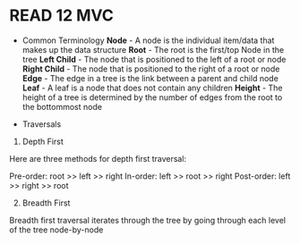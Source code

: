 # READ 12 MVC

- Common Terminology
**Node** - A node is the individual item/data that makes up the data structure
**Root** - The root is the first/top Node in the tree
**Left Child** - The node that is positioned to the left of a root or node
**Right Child** - The node that is positioned to the right of a root or node
**Edge** - The edge in a tree is the link between a parent and child node
**Leaf** - A leaf is a node that does not contain any children
**Height** - The height of a tree is determined by the number of edges from the root to the bottommost node


- Traversals

1. Depth First

Here are three methods for depth first traversal:

Pre-order: root >> left >> right
In-order: left >> root >> right
Post-order: left >> right >> root


2. Breadth First

Breadth first traversal iterates through the tree by going through each level of the tree node-by-node


